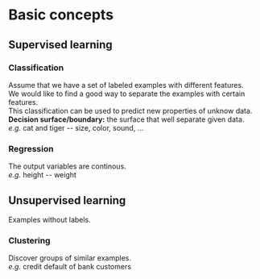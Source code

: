 # Basic concepts
## Supervised learning
### Classification
Assume that we have a set of labeled examples with different features.  
We would like to find a good way to separate the examples with certain features.  
This classification can be used to predict new properties of unknow data.  
**Decision surface/boundary:** the surface that well separate given data.  
_e.g._ cat and tiger -- size, color, sound, ...
### Regression
The output variables are continous.  
_e.g._ height -- weight
## Unsupervised learning
Examples without labels.
### Clustering
Discover groups of similar examples.  
_e.g._ credit default of bank customers
